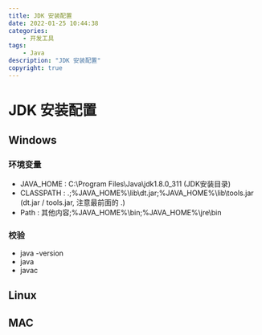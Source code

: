 ```yaml
---
title: JDK 安装配置
date: 2022-01-25 10:44:38
categories:
	- 开发工具
tags:
	- Java
description: "JDK 安装配置"
copyright: true
---
```


# JDK 安装配置

## Windows

### 环境变量

- JAVA_HOME :  C:\Program Files\Java\jdk1.8.0_311 (JDK安装目录)
- CLASSPATH :  .;%JAVA_HOME%\lib\dt.jar;%JAVA_HOME%\lib\tools.jar  (dt.jar / tools.jar, 注意最前面的 .)
- Path : 其他内容;%JAVA_HOME%\bin;%JAVA_HOME%\jre\bin

### 校验

- java -version
- java
- javac

## Linux

## MAC
